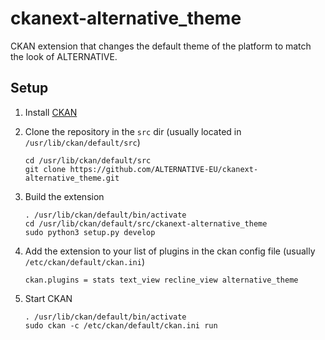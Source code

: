 # ckanext-alternative_theme

CKAN extension that changes the default theme of the platform to match the look of ALTERNATIVE.

## Setup

1. Install <a href="https://docs.ckan.org/en/2.9/extensions/tutorial.html#installing-ckan" target="_blank">CKAN</a>

2. Clone the repository in the `src` dir (usually located in `/usr/lib/ckan/default/src`)
    ```
    cd /usr/lib/ckan/default/src
    git clone https://github.com/ALTERNATIVE-EU/ckanext-alternative_theme.git
    ```

3. Build the extension
    ```
    . /usr/lib/ckan/default/bin/activate
    cd /usr/lib/ckan/default/src/ckanext-alternative_theme
    sudo python3 setup.py develop
    ```

4. Add the extension to your list of plugins in the ckan config file (usually `/etc/ckan/default/ckan.ini`)
   ```
   ckan.plugins = stats text_view recline_view alternative_theme
   ```

5. Start CKAN
   ```
   . /usr/lib/ckan/default/bin/activate
   sudo ckan -c /etc/ckan/default/ckan.ini run
   ```
